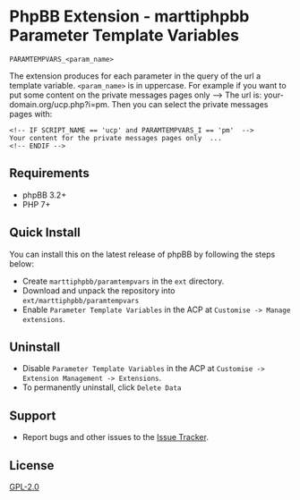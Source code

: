# PhpBB Extension - marttiphpbb Parameter Template Variables

    PARAMTEMPVARS_<param_name>

The extension produces for each parameter in the query of the url a template variable. `<param_name>` is in uppercase. For example if you want to put some content on the private messages pages only --> The url is: your-domain.org/ucp.php?i=pm. Then you can select the private messages pages with:

    <!-- IF SCRIPT_NAME == 'ucp' and PARAMTEMPVARS_I == 'pm'  -->
    Your content for the private messages pages only  ...
    <!-- ENDIF -->

## Requirements

* phpBB 3.2+
* PHP 7+

## Quick Install

You can install this on the latest release of phpBB by following the steps below:

* Create `marttiphpbb/paramtempvars` in the `ext` directory.
* Download and unpack the repository into `ext/marttiphpbb/paramtempvars`
* Enable `Parameter Template Variables` in the ACP at `Customise -> Manage extensions`.

## Uninstall

* Disable `Parameter Template Variables` in the ACP at `Customise -> Extension Management -> Extensions`.
* To permanently uninstall, click `Delete Data`

## Support

* Report bugs and other issues to the [Issue Tracker](https://github.com/marttiphpbb/phpbb-ext-paramtempvars/issues).

## License

[GPL-2.0](license.txt)
